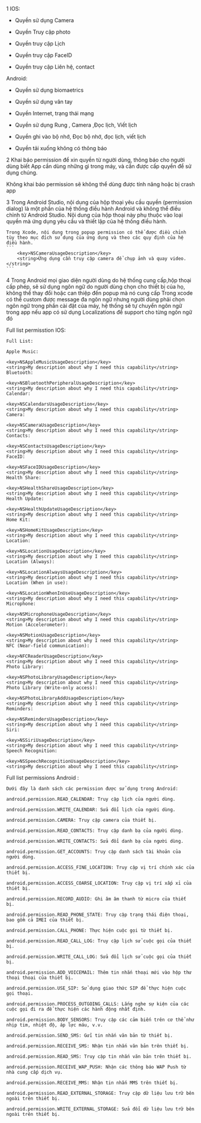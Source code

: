 1
IOS:

- Quyền sử dụng Camera

- Quyền Truy cập photo

- Quyền truy cập Lịch

- Quyền truy cập FaceID

- Quyền truy cập Liên hệ, contact

Android:

- Quyền sử dụng biomaetrics

- Quyền sử dụng vân tay

- Quyền Internet, trạng thái mạng

- Quyền sử dụng Rung , Camera ,Đọc lịch, Viết lịch

- Quyền ghi vào bộ nhớ, Đọc bộ nhớ, đọc lịch, viết lịch

- Quyền tải xuống không có thông báo

2
Khai báo permission để xin quyền từ người dùng, thông báo cho người dùng biết App cần dùng những gì trong máy, và cần được cấp quyền để sử dụng chúng.

Không khai báo permission sẽ không thể dùng được tính năng hoặc bị crash app

3
Trong Android Studio, nội dung của hộp thoại yêu cầu quyền (permission dialog) là một phần của hệ thống điều hành Android và không thể điều chỉnh từ Android Studio.
Nội dung của hộp thoại này phụ thuộc vào loại quyền mà ứng dụng yêu cầu và thiết lập của hệ thống điều hành.

    Trong Xcode, nội dung trong popup permission có thể được điều chỉnh tùy theo mục đích sử dụng của ứng dụng và theo các quy định của hệ điều hành.
    ```
        <key>NSCameraUsageDescription</key>
        <string>Ứng dụng cần truy cập camera để chụp ảnh và quay video.</string>
    ```

4
Trong Android mọi giao diện người dùng do hệ thống cung cấp,hộp thoại cấp phép, sẽ sử dụng ngôn ngữ do người dùng chọn cho thiết bị của họ, không thể thay đổi hoặc can thiệp đến popup mà nó cung cấp
Trong xcode có thể custom được message đa ngôn ngữ nhưng người dùng phải chọn ngôn ngữ trong phần cài đặt của máy, hệ thống sẽ tự chuyển ngôn ngữ trong app nếu app có sử dụng Localizations để support cho từng ngôn ngữ đó

Full list permisstion IOS:

```
Full List:

Apple Music:

<key>NSAppleMusicUsageDescription</key>
<string>My description about why I need this capability</string>
Bluetooth:

<key>NSBluetoothPeripheralUsageDescription</key>
<string>My description about why I need this capability</string>
Calendar:

<key>NSCalendarsUsageDescription</key>
<string>My description about why I need this capability</string>
Camera:

<key>NSCameraUsageDescription</key>
<string>My description about why I need this capability</string>
Contacts:

<key>NSContactsUsageDescription</key>
<string>My description about why I need this capability</string>
FaceID:

<key>NSFaceIDUsageDescription</key>
<string>My description about why I need this capability</string>
Health Share:

<key>NSHealthShareUsageDescription</key>
<string>My description about why I need this capability</string>
Health Update:

<key>NSHealthUpdateUsageDescription</key>
<string>My description about why I need this capability</string>
Home Kit:

<key>NSHomeKitUsageDescription</key>
<string>My description about why I need this capability</string>
Location:

<key>NSLocationUsageDescription</key>
<string>My description about why I need this capability</string>
Location (Always):

<key>NSLocationAlwaysUsageDescription</key>
<string>My description about why I need this capability</string>
Location (When in use):

<key>NSLocationWhenInUseUsageDescription</key>
<string>My description about why I need this capability</string>
Microphone:

<key>NSMicrophoneUsageDescription</key>
<string>My description about why I need this capability</string>
Motion (Accelerometer):

<key>NSMotionUsageDescription</key>
<string>My description about why I need this capability</string>
NFC (Near-field communication):

<key>NFCReaderUsageDescription</key>
<string>My description about why I need this capability</string>
Photo Library:

<key>NSPhotoLibraryUsageDescription</key>
<string>My description about why I need this capability</string>
Photo Library (Write-only access):

<key>NSPhotoLibraryAddUsageDescription</key>
<string>My description about why I need this capability</string>
Reminders:

<key>NSRemindersUsageDescription</key>
<string>My description about why I need this capability</string>
Siri:

<key>NSSiriUsageDescription</key>
<string>My description about why I need this capability</string>
Speech Recognition:

<key>NSSpeechRecognitionUsageDescription</key>
<string>My description about why I need this capability</string>
```

Full list permissions Android :

```
Dưới đây là danh sách các permission được sử dụng trong Android:

android.permission.READ_CALENDAR: Truy cập lịch của người dùng.

android.permission.WRITE_CALENDAR: Sửa đổi lịch của người dùng.

android.permission.CAMERA: Truy cập camera của thiết bị.

android.permission.READ_CONTACTS: Truy cập danh bạ của người dùng.

android.permission.WRITE_CONTACTS: Sửa đổi danh bạ của người dùng.

android.permission.GET_ACCOUNTS: Truy cập danh sách tài khoản của người dùng.

android.permission.ACCESS_FINE_LOCATION: Truy cập vị trí chính xác của thiết bị.

android.permission.ACCESS_COARSE_LOCATION: Truy cập vị trí xấp xỉ của thiết bị.

android.permission.RECORD_AUDIO: Ghi âm âm thanh từ micro của thiết bị.

android.permission.READ_PHONE_STATE: Truy cập trạng thái điện thoại, bao gồm cả IMEI của thiết bị.

android.permission.CALL_PHONE: Thực hiện cuộc gọi từ thiết bị.

android.permission.READ_CALL_LOG: Truy cập lịch sử cuộc gọi của thiết bị.

android.permission.WRITE_CALL_LOG: Sửa đổi lịch sử cuộc gọi của thiết bị.

android.permission.ADD_VOICEMAIL: Thêm tin nhắn thoại mới vào hộp thư thoại thoại của thiết bị.

android.permission.USE_SIP: Sử dụng giao thức SIP để thực hiện cuộc gọi thoại.

android.permission.PROCESS_OUTGOING_CALLS: Lắng nghe sự kiện của các cuộc gọi đi ra để thực hiện các hành động nhất định.

android.permission.BODY_SENSORS: Truy cập các cảm biến trên cơ thể như nhịp tim, nhiệt độ, áp lực máu, v.v.

android.permission.SEND_SMS: Gửi tin nhắn văn bản từ thiết bị.

android.permission.RECEIVE_SMS: Nhận tin nhắn văn bản trên thiết bị.

android.permission.READ_SMS: Truy cập tin nhắn văn bản trên thiết bị.

android.permission.RECEIVE_WAP_PUSH: Nhận các thông báo WAP Push từ nhà cung cấp dịch vụ.

android.permission.RECEIVE_MMS: Nhận tin nhắn MMS trên thiết bị.

android.permission.READ_EXTERNAL_STORAGE: Truy cập dữ liệu lưu trữ bên ngoài trên thiết bị.

android.permission.WRITE_EXTERNAL_STORAGE: Sửa đổi dữ liệu lưu trữ bên ngoài trên thiết bị.
```

